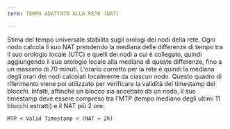 ```yaml
---
term: TEMPO ADATTATO ALLA RETE (NAT)

---
```

Stima del tempo universale stabilita sugli orologi dei nodi della rete. Ogni nodo calcola il suo NAT prendendo la mediana delle differenze di tempo tra il suo orologio locale (UTC) e quelli dei nodi a cui è collegato, quindi aggiungendo il suo orologio locale alla mediana di queste differenze, fino a un massimo di 70 minuti. L'orario corretto per la rete è quindi la mediana degli orari dei nodi calcolati localmente da ciascun nodo. Questo quadro di riferimento viene poi utilizzato per verificare la validità dei timestamp dei blocchi. Infatti, affinché un blocco sia accettato da un nodo, il suo timestamp deve essere compreso tra l'MTP (tempo mediano degli ultimi 11 blocchi estratti) e il NAT più 2 ore:

```text
MTP < Valid Timestamp < (NAT + 2h)
```